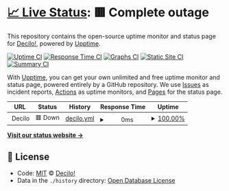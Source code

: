 # [📈 Live Status](https://status.decilo.app): <!--live status--> **🟥 Complete outage**

This repository contains the open-source uptime monitor and status page for [Decilo!](https://decilo.app), powered by [Upptime](https://github.com/upptime/upptime).

[![Uptime CI](https://github.com/koj-co/upptime/workflows/Uptime%20CI/badge.svg)](https://github.com/koj-co/upptime/actions?query=workflow%3A%22Uptime+CI%22)
[![Response Time CI](https://github.com/koj-co/upptime/workflows/Response%20Time%20CI/badge.svg)](https://github.com/koj-co/upptime/actions?query=workflow%3A%22Response+Time+CI%22)
[![Graphs CI](https://github.com/koj-co/upptime/workflows/Graphs%20CI/badge.svg)](https://github.com/koj-co/upptime/actions?query=workflow%3A%22Graphs+CI%22)
[![Static Site CI](https://github.com/koj-co/upptime/workflows/Static%20Site%20CI/badge.svg)](https://github.com/koj-co/upptime/actions?query=workflow%3A%22Static+Site+CI%22)
[![Summary CI](https://github.com/koj-co/upptime/workflows/Summary%20CI/badge.svg)](https://github.com/koj-co/upptime/actions?query=workflow%3A%22Summary+CI%22)

With [Upptime](https://upptime.js.org), you can get your own unlimited and free uptime monitor and status page, powered entirely by a GitHub repository. We use [Issues](https://github.com/decilo/decilo_upttime/issues) as incident reports, [Actions](https://github.com/decilo/decilo_upttime/actions) as uptime monitors, and [Pages](https://status.decilo.app) for the status page.

<!--start: status pages-->
<!-- This summary is generated by Upptime (https://github.com/upptime/upptime) -->
<!-- Do not edit this manually, your changes will be overwritten -->
<!-- prettier-ignore -->
| URL | Status | History | Response Time | Uptime |
| --- | ------ | ------- | ------------- | ------ |
| <img alt="" src="https://favicons.githubusercontent.com/null" height="13"> Decilo | 🟥 Down | [decilo.yml](https://github.com/decilo/decilo_upptime/commits/HEAD/history/decilo.yml) | <details><summary><img alt="Response time graph" src="./graphs/decilo/response-time-week.png" height="20"> 0ms</summary><br><a href="https://status.decilo.app/history/decilo"><img alt="Response time 396" src="https://img.shields.io/endpoint?url=https%3A%2F%2Fraw.githubusercontent.com%2Fdecilo%2Fdecilo_upptime%2FHEAD%2Fapi%2Fdecilo%2Fresponse-time.json"></a><br><a href="https://status.decilo.app/history/decilo"><img alt="24-hour response time 0" src="https://img.shields.io/endpoint?url=https%3A%2F%2Fraw.githubusercontent.com%2Fdecilo%2Fdecilo_upptime%2FHEAD%2Fapi%2Fdecilo%2Fresponse-time-day.json"></a><br><a href="https://status.decilo.app/history/decilo"><img alt="7-day response time 0" src="https://img.shields.io/endpoint?url=https%3A%2F%2Fraw.githubusercontent.com%2Fdecilo%2Fdecilo_upptime%2FHEAD%2Fapi%2Fdecilo%2Fresponse-time-week.json"></a><br><a href="https://status.decilo.app/history/decilo"><img alt="30-day response time 0" src="https://img.shields.io/endpoint?url=https%3A%2F%2Fraw.githubusercontent.com%2Fdecilo%2Fdecilo_upptime%2FHEAD%2Fapi%2Fdecilo%2Fresponse-time-month.json"></a><br><a href="https://status.decilo.app/history/decilo"><img alt="1-year response time 381" src="https://img.shields.io/endpoint?url=https%3A%2F%2Fraw.githubusercontent.com%2Fdecilo%2Fdecilo_upptime%2FHEAD%2Fapi%2Fdecilo%2Fresponse-time-year.json"></a></details> | <details><summary><a href="https://status.decilo.app/history/decilo">100.00%</a></summary><a href="https://status.decilo.app/history/decilo"><img alt="All-time uptime 99.97%" src="https://img.shields.io/endpoint?url=https%3A%2F%2Fraw.githubusercontent.com%2Fdecilo%2Fdecilo_upptime%2FHEAD%2Fapi%2Fdecilo%2Fuptime.json"></a><br><a href="https://status.decilo.app/history/decilo"><img alt="24-hour uptime 100.00%" src="https://img.shields.io/endpoint?url=https%3A%2F%2Fraw.githubusercontent.com%2Fdecilo%2Fdecilo_upptime%2FHEAD%2Fapi%2Fdecilo%2Fuptime-day.json"></a><br><a href="https://status.decilo.app/history/decilo"><img alt="7-day uptime 100.00%" src="https://img.shields.io/endpoint?url=https%3A%2F%2Fraw.githubusercontent.com%2Fdecilo%2Fdecilo_upptime%2FHEAD%2Fapi%2Fdecilo%2Fuptime-week.json"></a><br><a href="https://status.decilo.app/history/decilo"><img alt="30-day uptime 100.00%" src="https://img.shields.io/endpoint?url=https%3A%2F%2Fraw.githubusercontent.com%2Fdecilo%2Fdecilo_upptime%2FHEAD%2Fapi%2Fdecilo%2Fuptime-month.json"></a><br><a href="https://status.decilo.app/history/decilo"><img alt="1-year uptime 100.00%" src="https://img.shields.io/endpoint?url=https%3A%2F%2Fraw.githubusercontent.com%2Fdecilo%2Fdecilo_upptime%2FHEAD%2Fapi%2Fdecilo%2Fuptime-year.json"></a></details>

<!--end: status pages-->

[**Visit our status website →**](https://status.decilo.app)

## 📄 License

- Code: [MIT](./LICENSE) © [Decilo!](https://decilo.app)
- Data in the `./history` directory: [Open Database License](https://opendatacommons.org/licenses/odbl/1-0/)
